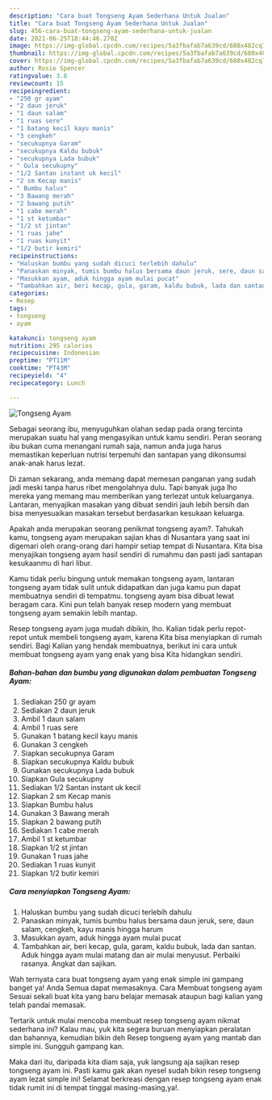 ```yaml
---
description: "Cara buat Tongseng Ayam Sederhana Untuk Jualan"
title: "Cara buat Tongseng Ayam Sederhana Untuk Jualan"
slug: 456-cara-buat-tongseng-ayam-sederhana-untuk-jualan
date: 2021-06-25T18:44:46.270Z
image: https://img-global.cpcdn.com/recipes/5a3fbafab7a639cd/680x482cq70/tongseng-ayam-foto-resep-utama.jpg
thumbnail: https://img-global.cpcdn.com/recipes/5a3fbafab7a639cd/680x482cq70/tongseng-ayam-foto-resep-utama.jpg
cover: https://img-global.cpcdn.com/recipes/5a3fbafab7a639cd/680x482cq70/tongseng-ayam-foto-resep-utama.jpg
author: Rosie Spencer
ratingvalue: 3.8
reviewcount: 15
recipeingredient:
- "250 gr ayam"
- "2 daun jeruk"
- "1 daun salam"
- "1 ruas sere"
- "1 batang kecil kayu manis"
- "3 cengkeh"
- "secukupnya Garam"
- "secukupnya Kaldu bubuk"
- "secukupnya Lada bubuk"
- " Gula secukupny"
- "1/2 Santan instant uk kecil"
- "2 sm Kecap manis"
- " Bumbu halus"
- "3 Bawang merah"
- "2 bawang putih"
- "1 cabe merah"
- "1 st ketumbar"
- "1/2 st jintan"
- "1 ruas jahe"
- "1 ruas kunyit"
- "1/2 butir kemiri"
recipeinstructions:
- "Haluskan bumbu yang sudah dicuci terlebih dahulu"
- "Panaskan minyak, tumis bumbu halus bersama daun jeruk, sere, daun salam, cengkeh, kayu manis hingga harum"
- "Masukkan ayam, aduk hingga ayam mulai pucat"
- "Tambahkan air, beri kecap, gula, garam, kaldu bubuk, lada dan santan. Aduk hingga ayam mulai matang dan air mulai menyusut. Perbaiki rasanya. Angkat dan sajikan."
categories:
- Resep
tags:
- tongseng
- ayam

katakunci: tongseng ayam 
nutrition: 295 calories
recipecuisine: Indonesian
preptime: "PT11M"
cooktime: "PT43M"
recipeyield: "4"
recipecategory: Lunch

---
```



![Tongseng Ayam](https://img-global.cpcdn.com/recipes/5a3fbafab7a639cd/680x482cq70/tongseng-ayam-foto-resep-utama.jpg)

Sebagai seorang ibu, menyuguhkan olahan sedap pada orang tercinta merupakan suatu hal yang mengasyikan untuk kamu sendiri. Peran seorang ibu bukan cuma menangani rumah saja, namun anda juga harus memastikan keperluan nutrisi terpenuhi dan santapan yang dikonsumsi anak-anak harus lezat.

Di zaman  sekarang, anda memang dapat memesan panganan yang sudah jadi meski tanpa harus ribet mengolahnya dulu. Tapi banyak juga lho mereka yang memang mau memberikan yang terlezat untuk keluarganya. Lantaran, menyajikan masakan yang dibuat sendiri jauh lebih bersih dan bisa menyesuaikan masakan tersebut berdasarkan kesukaan keluarga. 



Apakah anda merupakan seorang penikmat tongseng ayam?. Tahukah kamu, tongseng ayam merupakan sajian khas di Nusantara yang saat ini digemari oleh orang-orang dari hampir setiap tempat di Nusantara. Kita bisa menyajikan tongseng ayam hasil sendiri di rumahmu dan pasti jadi santapan kesukaanmu di hari libur.

Kamu tidak perlu bingung untuk memakan tongseng ayam, lantaran tongseng ayam tidak sulit untuk didapatkan dan juga kamu pun dapat membuatnya sendiri di tempatmu. tongseng ayam bisa dibuat lewat beragam cara. Kini pun telah banyak resep modern yang membuat tongseng ayam semakin lebih mantap.

Resep tongseng ayam juga mudah dibikin, lho. Kalian tidak perlu repot-repot untuk membeli tongseng ayam, karena Kita bisa menyiapkan di rumah sendiri. Bagi Kalian yang hendak membuatnya, berikut ini cara untuk membuat tongseng ayam yang enak yang bisa Kita hidangkan sendiri.

<!--inarticleads1-->

##### Bahan-bahan dan bumbu yang digunakan dalam pembuatan Tongseng Ayam:

1. Sediakan 250 gr ayam
1. Sediakan 2 daun jeruk
1. Ambil 1 daun salam
1. Ambil 1 ruas sere
1. Gunakan 1 batang kecil kayu manis
1. Gunakan 3 cengkeh
1. Siapkan secukupnya Garam
1. Siapkan secukupnya Kaldu bubuk
1. Gunakan secukupnya Lada bubuk
1. Siapkan  Gula secukupny
1. Sediakan 1/2 Santan instant uk kecil
1. Siapkan 2 sm Kecap manis
1. Siapkan  Bumbu halus
1. Gunakan 3 Bawang merah
1. Siapkan 2 bawang putih
1. Sediakan 1 cabe merah
1. Ambil 1 st ketumbar
1. Siapkan 1/2 st jintan
1. Gunakan 1 ruas jahe
1. Sediakan 1 ruas kunyit
1. Siapkan 1/2 butir kemiri




<!--inarticleads2-->

##### Cara menyiapkan Tongseng Ayam:

1. Haluskan bumbu yang sudah dicuci terlebih dahulu
1. Panaskan minyak, tumis bumbu halus bersama daun jeruk, sere, daun salam, cengkeh, kayu manis hingga harum
1. Masukkan ayam, aduk hingga ayam mulai pucat
1. Tambahkan air, beri kecap, gula, garam, kaldu bubuk, lada dan santan. Aduk hingga ayam mulai matang dan air mulai menyusut. Perbaiki rasanya. Angkat dan sajikan.




Wah ternyata cara buat tongseng ayam yang enak simple ini gampang banget ya! Anda Semua dapat memasaknya. Cara Membuat tongseng ayam Sesuai sekali buat kita yang baru belajar memasak ataupun bagi kalian yang telah pandai memasak.

Tertarik untuk mulai mencoba membuat resep tongseng ayam nikmat sederhana ini? Kalau mau, yuk kita segera buruan menyiapkan peralatan dan bahannya, kemudian bikin deh Resep tongseng ayam yang mantab dan simple ini. Sungguh gampang kan. 

Maka dari itu, daripada kita diam saja, yuk langsung aja sajikan resep tongseng ayam ini. Pasti kamu gak akan nyesel sudah bikin resep tongseng ayam lezat simple ini! Selamat berkreasi dengan resep tongseng ayam enak tidak rumit ini di tempat tinggal masing-masing,ya!.

